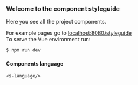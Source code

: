### Welcome to the component styleguide
Here you see all the project components.

For example pages go to
<a href="http://localhost:8080/styleguide" target="_blank">localhost:8080/styleguide</a><br />
To serve the Vue environment run:

``` Apache
$ npm run dev
```

#### Components language

```vue
<s-language/>
```
